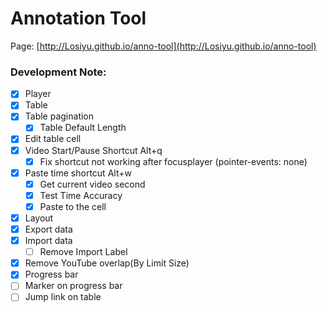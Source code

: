 # Annotation Tool

Page: [http://Losiyu.github.io/anno-tool](http://Losiyu.github.io/anno-tool)


### Development Note:
- [x] Player
- [x] Table
- [x] Table pagination
  - [x] Table Default Length
- [x] Edit table cell
- [x] Video Start/Pause Shortcut Alt+q
  - [x] Fix shortcut not working after focusplayer (pointer-events: none)
- [x] Paste time shortcut Alt+w
  - [x] Get current video second
  - [x] Test Time Accuracy
  - [x] Paste to the cell
- [x] Layout
- [x] Export data
- [x] Import data
  - [ ] Remove Import Label
- [x] Remove YouTube overlap(By Limit Size)
- [x] Progress bar
- [ ] Marker on progress bar
- [ ] Jump link on table